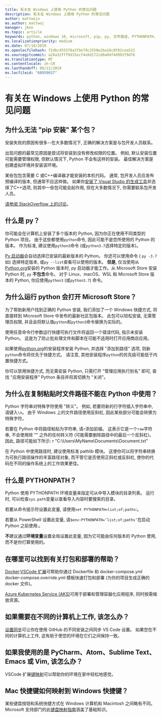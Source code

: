 ```yaml
---
title: 有关在 Windows 上使用 Python 的常见问题
description: 有关在 Windows 上使用 Python 的常见问题
author: mattwojo
ms.author: mattwoj
manager: jken
ms.topic: article
keywords: python, windows 10, microsoft, pip, py, 文件路径, PYTHONPATH, python 部署, python 打包
ms.localizationpriority: medium
ms.date: 07/19/2019
ms.openlocfilehash: f2dbc455578a3fbe79c2558e2ba16c8f82cea522
ms.sourcegitcommit: a28a32fff9d15ecf4a9d172cd0a04f4d993f9d76
ms.translationtype: MT
ms.contentlocale: zh-CN
ms.lasthandoff: 08/12/2019
ms.locfileid: "68959037"
---
```

# <a name="frequently-asked-questions-about-using-python-on-windows"></a>有关在 Windows 上使用 Python 的常见问题

## <a name="why-cant-i-pip-install-a-certain-package"></a>为什么无法 "pip 安装" 某个包？

安装失败的原因有很多--在大多数情况下, 正确的解决方案是与包开发人员联系。

出现问题的最常见原因是尝试将安装到没有修改权限的位置。 例如, 默认安装位置可能需要管理权限, 但默认情况下, Python 不会有这样的安装。 最佳解决方案是创建虚拟环境并安装该环境。

某些包包含需要 C 或C++编译器才能安装的本机代码。 通常, 包开发人员应发布预编译的版本, 但通常不应这样做。 如果你[安装了 Visual Studio 的生成工具](https://visualstudio.microsoft.com/downloads/#build-tools-for-visual-studio-2019)并选择了C++选项, 则其中一些包可能会起作用, 但在大多数情况下, 你需要联系包开发人员。

[请参阅 StackOverflow 上的讨论](https://stackoverflow.com/questions/4750806/how-do-i-install-pip-on-windows/12476379)。

## <a name="what-is-pyexe"></a>什么是 py？

你可能会在计算机上安装了多个版本的 Python, 因为你正在使用不同类型的 Python 项目。 由于这些都使用`python`命令, 因此可能不是您所使用的 Python 的版本。 作为标准, 建议使用`python3`命令 (或`python3.7`选择特定的版本)。

[Py 启动器](https://docs.python.org/3/using/windows.html#launcher)会自动选择已安装的最新版本的 Python。 你还可以使用命令 ( `py -3.7`如) 选择特定版本, 或`py --list`查看可以使用的版本。 **但是**, 仅当使用从[Python.org](https://www.python.org/downloads/windows/)安装的 Python 版本时, py 启动器才能工作。从 Microsoft Store 安装 Python 时, `py` **不包含**命令。 对于 Linux、macOS、WSL 和 Microsoft Store 版本的 Python, 你应使用`python3` (或`python3.7`) 命令。

## <a name="why-does-running-pythonexe-open-the-microsoft-store"></a>为什么运行 python 会打开 Microsoft Store？

为了帮助新用户找到正确的 Python 安装, 我们添加了一个 Windows 快捷方式, 将直接转到 Microsoft Store 中发布的最新社区包版本。 此包可以轻松安装, 无需管理员权限, 并且会将默认值`python`和`python3`命令替换为实际的。

使用任意命令行参数运行快捷可执行文件将返回一个错误代码, 指示未安装 Python。 这是为了防止批处理文件和脚本在可能不适用时打开应用商店应用。

如果使用[python.org](https://www.python.org/downloads/windows/)的安装程序安装 Python, 并选择 "添加到路径" 选项, 则新`python`命令将优先于快捷方式。 请注意, 其他安装程序`python`的优先级可能低于内置快捷方式。

你可以禁用快捷方式, 而无需安装 Python, 只需打开 "管理应用执行别名" 即可, 查找 "应用安装程序" Python 条目并将其切换为 "关闭"。

## <a name="why-dont-file-paths-work-in-python-when-i-copy-paste-them"></a>为什么在复制粘贴时文件路径不能在 Python 中使用？

Python 字符串对特殊字符使用 "转义"。 例如, 若要将新的行字符插入字符串中, 请键入`\n`。 由于 Windows 上的文件路径使用反斜杠, 因此某些部分可能会转换为特殊字符。

若要在 Python 中将路径粘贴为字符串, 请`r`添加前缀。 这表示它是一个`raw`字符串, 不会使用除 "\" 之外的任何转义符 (可能需要删除路径中的最后一个反斜杠)。 因此, 路径可能如下所示: r "C:\Users\MyName\Documents\Document.txt"

在 Python 中使用路径时, 建议使用标准 pathlib 模块。 这使你可以将字符串转换为可执行路径操作的丰富路径对象, 而不管它是否使用正斜杠或反斜杠, 使你的代码在不同的操作系统上的工作效果更佳。

## <a name="what-is-pythonpath"></a>什么是 PYTHONPATH？

Python 使用 PYTHONPATH 环境变量来指定可从中导入模块的目录列表。 运行时, 可以检查`sys.path`变量以查看导入内容时要搜索的目录。

若要从命令提示符设置此变量, 请使用`set PYTHONPATH=list;of;paths`:。

若要从 PowerShell 设置此变量, 请`$env:PYTHONPATH=’list;of;paths’`在启动 Python 之前使用:。

**不**建议通过**环境变量**设置全局设置此变量, 因为它可能由任何版本的 Python 使用, 而不是你打算使用的。

## <a name="where-can-i-find-help-with-packaging-and-deployment"></a>在哪里可以找到有关打包和部署的帮助？

[Docker](https://code.visualstudio.com/docs/azure/docker):[VSCode 扩展](https://code.visualstudio.com/docs/azure/docker)可帮助你通过 Dockerfile 和 docker-compose.yml docker-compose.override.yml 模板快速打包和部署 (为你的项目生成正确的 docker 文件)。

[Azure Kubernetes Service (AKS)](https://docs.microsoft.com/azure/aks/)可用于部署和管理容器化应用程序, 同时按需缩放资源。

## <a name="what-if-i-need-to-work-across-different-machines"></a>如果需要在不同的计算机上工作, 该怎么办？

[设置同步](https://marketplace.visualstudio.com/items?itemName=Shan.code-settings-sync)可让你在使用 GitHub 的不同安装之间同步 VS Code 设置。 如果您在不同的计算机上工作, 这有助于使您的环境在它们之间保持一致。

## <a name="what-if-im-used-to-using-pycharm-atom-sublime-text-emacs-or-vim"></a>如果我使用的是 PyCharm、Atom、Sublime Text、Emacs 或 Vim, 该怎么办？

VSCode 扩展[键映射](https://marketplace.visualstudio.com/search?target=VSCode&category=Keymaps&sortBy=Downloads)可以帮助你的环境在家中轻松地感觉。

## <a name="how-do-mac-shortcut-keys-map-to-windows-shortcut-keys"></a>Mac 快捷键如何映射到 Windows 快捷键？

某些键盘按钮和系统快捷方式在 Windows 计算机和 Macintosh 之间略有不同。 Microsoft 支持部门的此[键盘映射指南](https://support.microsoft.com/help/970299/keyboard-mappings-using-a-pc-keyboard-on-a-macintosh)涵盖了基础知识。
